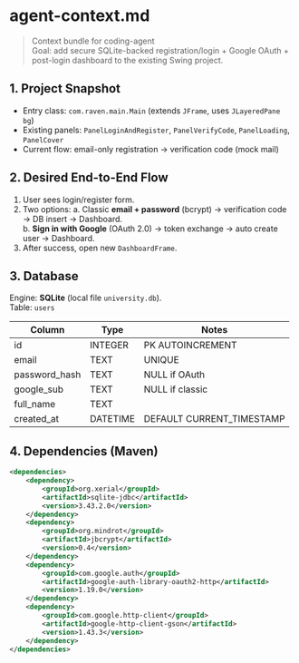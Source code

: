 # agent-context.md
> Context bundle for coding-agent  
> Goal: add secure SQLite-backed registration/login + Google OAuth + post-login dashboard to the existing Swing project.

## 1. Project Snapshot
- Entry class: `com.raven.main.Main` (extends `JFrame`, uses `JLayeredPane bg`)
- Existing panels: `PanelLoginAndRegister`, `PanelVerifyCode`, `PanelLoading`, `PanelCover`
- Current flow: email-only registration → verification code (mock mail)

## 2. Desired End-to-End Flow
1. User sees login/register form.
2. Two options:
   a. Classic **email + password** (bcrypt) → verification code → DB insert → Dashboard.  
   b. **Sign in with Google** (OAuth 2.0) → token exchange → auto create user → Dashboard.
3. After success, open new `DashboardFrame`.

## 3. Database
Engine: **SQLite** (local file `university.db`).  
Table: `users`

| Column         | Type      | Notes |
|----------------|-----------|-------|
| id             | INTEGER   | PK AUTOINCREMENT |
| email          | TEXT      | UNIQUE |
| password_hash  | TEXT      | NULL if OAuth |
| google_sub     | TEXT      | NULL if classic |
| full_name      | TEXT      | |
| created_at     | DATETIME  | DEFAULT CURRENT_TIMESTAMP |

## 4. Dependencies (Maven)
```xml
<dependencies>
    <dependency>
        <groupId>org.xerial</groupId>
        <artifactId>sqlite-jdbc</artifactId>
        <version>3.43.2.0</version>
    </dependency>
    <dependency>
        <groupId>org.mindrot</groupId>
        <artifactId>jbcrypt</artifactId>
        <version>0.4</version>
    </dependency>
    <dependency>
        <groupId>com.google.auth</groupId>
        <artifactId>google-auth-library-oauth2-http</artifactId>
        <version>1.19.0</version>
    </dependency>
    <dependency>
        <groupId>com.google.http-client</groupId>
        <artifactId>google-http-client-gson</artifactId>
        <version>1.43.3</version>
    </dependency>
</dependencies>